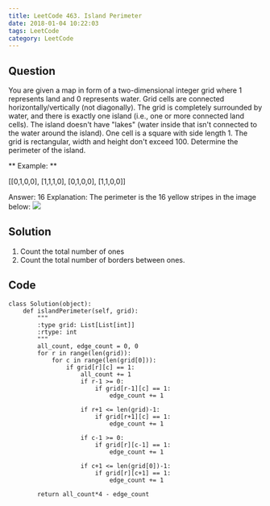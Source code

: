 ```yaml
---
title: LeetCode 463. Island Perimeter
date: 2018-01-04 10:22:03
tags: LeetCode
category: LeetCode
---
```


## Question

You are given a map in form of a two-dimensional integer grid where 1 represents land and 0 represents water. Grid cells are connected horizontally/vertically (not diagonally). The grid is completely surrounded by water, and there is exactly one island (i.e., one or more connected land cells). The island doesn't have "lakes" (water inside that isn't connected to the water around the island). One cell is a square with side length 1. The grid is rectangular, width and height don't exceed 100. Determine the perimeter of the island.

** Example: **

[[0,1,0,0],
 [1,1,1,0],
 [0,1,0,0],
 [1,1,0,0]]

Answer: 16
Explanation: The perimeter is the 16 yellow stripes in the image below:
![](island.png)

## Solution


1. Count the total number of ones
2. Count the total number of borders between ones.


## Code

```
class Solution(object):
    def islandPerimeter(self, grid):
        """
        :type grid: List[List[int]]
        :rtype: int
        """
        all_count, edge_count = 0, 0
        for r in range(len(grid)):
            for c in range(len(grid[0])):
                if grid[r][c] == 1:
                    all_count += 1
                    if r-1 >= 0:
                        if grid[r-1][c] == 1:
                            edge_count += 1
                    
                    if r+1 <= len(grid)-1:
                        if grid[r+1][c] == 1:
                            edge_count += 1
                    
                    if c-1 >= 0:
                        if grid[r][c-1] == 1:
                            edge_count += 1
                    
                    if c+1 <= len(grid[0])-1:
                        if grid[r][c+1] == 1:
                            edge_count += 1

        return all_count*4 - edge_count
```
